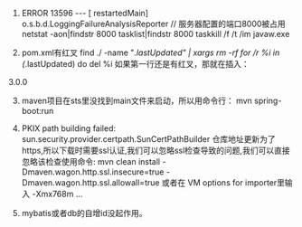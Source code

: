 1. ERROR 13596 --- [ restartedMain] o.s.b.d.LoggingFailureAnalysisReporter         // 服务器配置的端口8000被占用
netstat -aon|findstr 8000
tasklist|findstr 8000
taskkill /f /t /im javaw.exe

2. pom.xml有红叉
find ./ -name "*.lastUpdated" | xargs rm -rf
for /r %i in (*.lastUpdated) do del %i
如果第一行还是有红叉，那就在插入：
<properties>
	<maven-jar-plugin.version>3.0.0</maven-jar-plugin.version>        
</properties>


3. maven项目在sts里没找到main文件来启动，所以用命令行：
mvn  spring-boot:run

4. PKIX path building failed: sun.security.provider.certpath.SunCertPathBuilder
仓库地址更新为了https,所以下载时需要ssl认证,我们可以忽略ssl检查导致的问题,我们可以直接忽略该检查使用命令:
mvn clean install -Dmaven.wagon.http.ssl.insecure=true -Dmaven.wagon.http.ssl.allowall=true
或者在 VM options for importer里输入 -Xmx768m ...

5. mybatis或者db的自增id没起作用。




